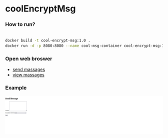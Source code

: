 # coolEncryptMsg

### How to run?

```sh

docker build -t cool-encrypt-msg:1.0 .
docker run -d -p 8080:8080 --name cool-msg-container cool-encrypt-msg:1.0
```

### Open web broswer
* [send massages](http://127.0.0.1:8080/coolmsg/send/)
* [view massages](http://127.0.0.1:8080/coolmsg/messages/)

### Example
![Example](https://github.com/mikelovato/coolEncryptMsg/blob/main/docs/example.gif)